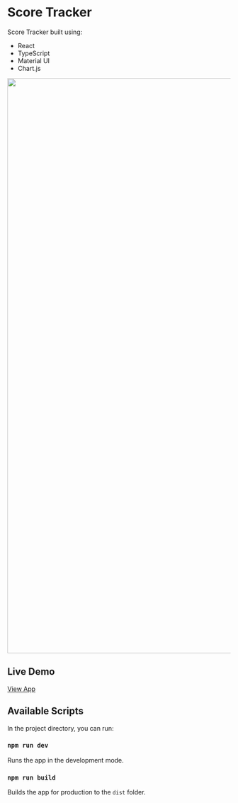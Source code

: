 # Score Tracker

Score Tracker built using:

-   React
-   TypeScript
-   Material UI
-   Chart.js

<img width="1298" alt="" src="http://michaelyu.co.uk/assets/img/project-score-tracker.png">

## Live Demo

[View App](https://michaelyu.co.uk/score-tracker/)

## Available Scripts

In the project directory, you can run:

### `npm run dev`

Runs the app in the development mode.

### `npm run build`

Builds the app for production to the `dist` folder.
